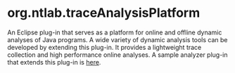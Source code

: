 # org.ntlab.traceAnalysisPlatform
An Eclipse plug-in that serves as a platform for online and offline dynamic analyses of Java programs.
A wide variety of dynamic analysis tools can be developed by extending this plug-in.
It provides a lightweight trace collection and high performance online analyses.
A sample analyzer plug-in that extends this plug-in is <A HREF="https://github.com/nitta-lab/org.ntlab.sampleAnalyzer">here</A>. 
